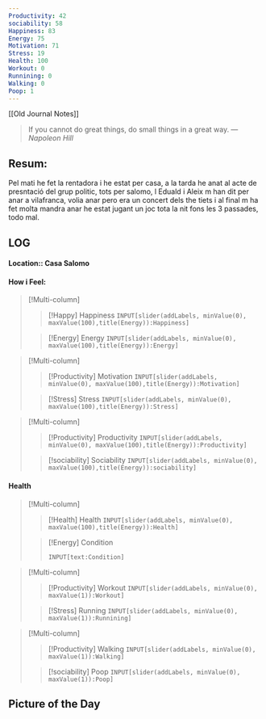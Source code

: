```yaml
---
Productivity: 42
sociability: 58
Happiness: 83
Energy: 75
Motivation: 71
Stress: 19
Health: 100
Workout: 0
Runnining: 0
Walking: 0
Poop: 1
---
```

[[Old Journal Notes]]

> If you cannot do great things, do small things in a great way.
> — <cite>Napoleon Hill</cite>
## Resum: 
Pel mati he fet la rentadora i he estat per casa, a la tarda he anat al acte de presntació del grup politic, tots per salomo, l Eduald
 i  Aleix m han dit per anar a vilafranca, volia anar pero era un concert dels the tiets i al final m ha fet molta mandra anar
he estat jugant un joc tota la nit fons les 3 passades, todo mal. 


## LOG 
#### Location:: Casa Salomo

#### How i Feel:  

>[!Multi-column] 
>>[!Happy]  Happiness `INPUT[slider(addLabels, minValue(0), maxValue(100),title(Energy)):Happiness]`
>
>>[!Energy]  Energy `INPUT[slider(addLabels, minValue(0), maxValue(100),title(Energy)):Energy]`

>[!Multi-column] 
>>[!Productivity]  Motivation `INPUT[slider(addLabels, minValue(0), maxValue(100),title(Energy)):Motivation]`
>
>>[!Stress]  Stress `INPUT[slider(addLabels, minValue(0), maxValue(100),title(Energy)):Stress]`

>[!Multi-column] 
>>[!Productivity]  Productivity `INPUT[slider(addLabels, minValue(0), maxValue(100),title(Energy)):Productivity]`
>
>>[!sociability]  Sociability `INPUT[slider(addLabels, minValue(0), maxValue(100),title(Energy)):sociability]`

#### Health

>[!Multi-column] 
>>[!Health]  Health `INPUT[slider(addLabels, minValue(0), maxValue(100),title(Energy)):Health]`
>
>>[!Energy]  Condition
>>```meta-bind
>>INPUT[text:Condition]
>>```

>[!Multi-column] 
>>[!Productivity]  Workout `INPUT[slider(addLabels, minValue(0), maxValue(1)):Workout]`
>
>>[!Stress]  Running `INPUT[slider(addLabels, minValue(0), maxValue(1)):Runnining]`

>[!Multi-column] 
>>[!Productivity]  Walking `INPUT[slider(addLabels, minValue(0), maxValue(1)):Walking]`
>
>>[!sociability] Poop `INPUT[slider(addLabels, minValue(0), maxValue(1)):Poop]`

## Picture of the Day

